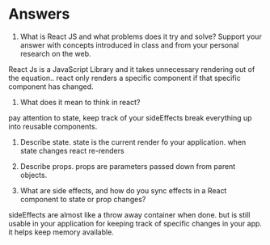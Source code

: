 # Answers

1. What is React JS and what problems does it try and solve? Support your answer with concepts introduced in class and from your personal research on the web.

React Js is a JavaScript Library and it takes unnecessary rendering out of the equation.. react only renders a specific component if that specific component has changed.

1. What does it mean to think in react?

pay attention to state, keep track of your sideEffects break everything up into reusable components.

1. Describe state.
   state is the current render fo your application. when state changes react re-renders
1. Describe props.
   props are parameters passed down from parent objects.

1. What are side effects, and how do you sync effects in a React component to state or prop changes?

sideEffects are almost like a throw away container when done. but is still usable in your application for keeping track of specific changes in your app. it helps keep memory available.
